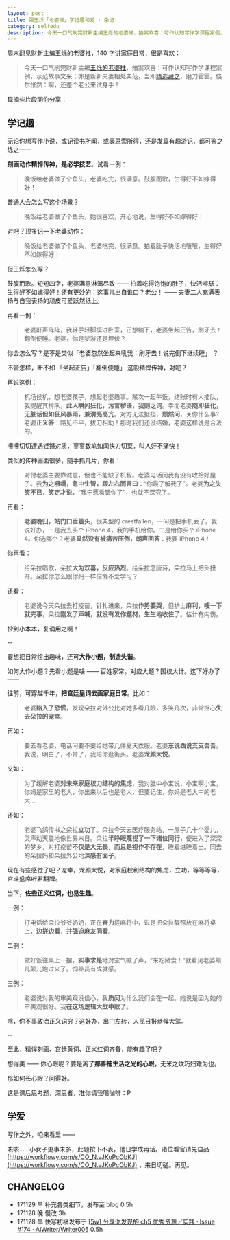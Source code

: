 ```yaml
---
layout: post
title: 跟王烁「老婆推」学记趣和爱 · 杂记
category: selfedu
description: 今天一口气刷完财新主编王烁的老婆推，拍案欢喜：可作认知写作学课程案例，示范故事文采；亦是新新夫妻相处典范，当即精选藏之，磨刀霍霍。现摘些片段同你分享 ——
---
```



周末翻见财新主编王烁的老婆推，140 字讲家庭日常，很是喜欢：

>今天一口气刷完财新主编[王烁的老婆推](http://blog.sina.com.cn/s/articlelist_1640307671_0_1.html)，拍案欢喜：可作认知写作学课程案例，示范故事文采；亦是新新夫妻相处典范，当即[精选藏之](https://workflowy.com/s/CO_N.3qiR2I8Pry)，磨刀霍霍。倏尔怅然：啊，还差个老公来试身手！

现摘些片段同你分享：  

## 学记趣

无论你想写作小说，或记读书所闻，或表思索所得，还是发篇有趣游记，都可鉴之练之—— 

**刻画动作精悍传神，是必学技艺**。试看一例：

>晚饭给老婆做了个鱼头，老婆吃完，很满意。鼓腹而歌，生得好不如嫁得好！

普通人会怎么写这个场景？

>晚饭给老婆做了个鱼头，她很喜欢，开心地说，生得好不如嫁得好！

对吧？顶多记一下老婆动作：

>晚饭给老婆做了个鱼头，老婆吃完，很满意。拍着肚子快活地嚷嚷，生得好不如嫁得好！

但王烁怎么写？

鼓腹而歌。短短四字，老婆满意淋漓尽致 —— 拍着吃得饱饱的肚子，快活嘚瑟：生得好不如嫁得好！还有更妙的：这事儿出自谁口？老公！ —— 夫妻二人充满表扬与自我表扬的顽皮可爱跃然纸上。


再看一例：

>老婆鼾声阵阵，我轻手轻脚摸进卧室，正想躺下，老婆坐起正告，刷牙去！翻倒便睡。老婆，你是梦游还是埋伏？

你会怎么写？是不是类似「老婆忽然坐起来吼我：刷牙去！说完倒下继续睡」 ？

不管怎样，断不如 「坐起正告」「翻倒便睡」 这般精悍传神，对吧？

再说这例：

>机场候机，想老婆孩子，想起老婆趣事。某次一起午饭，结账时有人插队，我提醒其排队，**此人瞬间狂化，污言秽语，我则乏词**。幸而老婆**随即狂化，无脏话但如狂风暴雨，兼清亮高亢**。对方无法抵挡，**颓然问**，关你什么事? 老婆**正义答**：路见不平，拔刀相助！那时我们还没结婚，老婆这样说是合法的。


嘈嘈切切遭遇铿锵对质，寥寥数笔如闻快刀切菜，叫人好不痛快！

类似的传神画面很多，随手抓几片，你看：

>对付老婆主要靠诚意，但也不能缺了机智。老婆电话问我有没有收拾好屋子。我**为之嗫嚅，急中生智，顾左右而言曰**：“你最了解我了”。老婆**为之失笑不已，笑定才说**，“我宁愿看错你了”，也就不深究了。

再看：

>**老婆晚归，站门口垂着头**，很典型的 crestfallen，一问是把手机丢了。我说好办，一是我去买个 iPhone 4，我的手机给你。二是给你买个 iPhone 4。你选哪个？老婆**显然没有被痛苦压倒，朗声回答**：我要 iPhone 4！

你再看：

>给朵拉唱歌，朵拉**大为欢喜，反应热烈**。给朵拉念唐诗，朵拉马上把头扭开。朵拉你怎么跟你妈一样倍懒不爱学习？

还看：

>老婆说今天朵拉去打疫苗，针扎进来，朵拉**作势要哭**，但护士**麻利，嗖一下就完事**，朵拉**刚发了声喊，就没有发作题材，生生地收住了**。估计有内伤。

抄到小本本，复诵用之啊！


--

要想把日常绘出趣味，还可**大作小题，制造失谐**。

如何大作小题？先看小题是啥 —— 百姓家常。对应大题？国权大计。这下好办了 ——


往前，可穿越千年，**把宫廷皇词去画家庭日常**。比如：


>老婆**陷入了恐慌**，发现朵拉对外公比对她多看几眼，多笑几次，非常担心**失去朵拉的宠幸**。

再如：

>要去看老婆，电话问要不要给她带几件夏天衣服。老婆**东说西说支支吾吾**。我说，明白了，不带了，我陪你逛街买。老婆**龙颜大悦**。

又如：

>为了缓解老婆**对未来家庭权力结构的焦虑**，我对肚中小宝说，小宝啊小宝，你妈是家里的老大，你出来以后也是老大，但要记住，你妈是老大中的老大…

还如：

>老婆飞鸽传书之朵拉**立功**了。朵拉今天去医疗服务站，一屋子几十个婴儿，哭声动天震地像世界末日。朵拉**半睁眼蔑视了一下诸位同行**，便进入了深深的梦乡，对打疫苗**不仅是大无畏，而且是视作不存在**，睡着进睡着出。同去的朵拉妈和朵拉外公均**深感有面子**。

现在有些感觉了吧？宠幸，龙颜大悦，对家庭权利结构的焦虑，立功，等等等等，宫斗盛席听君翻牌。



当下，**佐些正义红词，也易生趣**。

一例：


>打电话给朵拉爷爷奶奶，正在**奋力**搓麻将中，说是把朵拉靓照放在麻将桌上，**边搓边看，并强迫麻友同看**。

二例：

>做好饭往桌上一摆，**实事求是**地对空气喊了声，“来吃猪食！”就看见老婆颠儿颠儿跑过来了。饲养员有成就感。

三例：

>老婆说对我的审美观没信心，我**质问**为什么我们会在一起。她说是因为她的审美观很好。我**在这场逻辑大战中败了**。

啥，你不事政治正义词穷？这好办，出门左转，人民日报恭候大驾。

--

至此，精悍刻画、宫廷黄词、正义红词齐备，能有趣了吧？

想得美 —— 你心眼呢？要是离了**那善捕生活之光的心眼**，无米之炊巧妇难为也。

那如何长心眼？问得好。

这是课后思考题，深思者，准你请我喝咖啡：P


## 学爱

写作之外，咱来看爱 —— 

咳咳……小女子更事未多，此题按下不表，他日学成再话。诸位看官请先自品 [https://workflowy.com/s/CO_N.vJKoPcObKJ](https://workflowy.com/s/CO_N.vJKoPcObKJ) ，来日切磋。再见。

## CHANGELOG 

- 171129 早 补充各类细节，发布至 blog 0.5h
- 171128 晚 慢改 3h
- 171128 早 快写初稿发布于 [[5w] 分享你发现的 ch5 优秀资源／实践 · Issue #174 · AIWriter/Writer005](https://github.com/AIWriter/Writer005/issues/174#issuecomment-347141930) 0.5h

